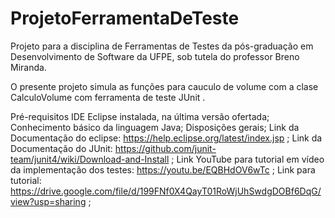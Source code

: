 # ProjetoFerramentaDeTeste

Projeto para a disciplina de Ferramentas de Testes da pós-graduação em Desenvolvimento de Software da UFPE, sob tutela do professor Breno Miranda.

O presente projeto simula as funções para cauculo de volume com a clase CalculoVolume com ferramenta de teste JUnit .

Pré-requisitos
IDE Eclipse instalada, na última versão ofertada;
Conhecimento básico da linguagem Java;
Disposições gerais;
Link da Documentação do eclipse: https://help.eclipse.org/latest/index.jsp ;
Link da Documentação do JUnit: https://github.com/junit-team/junit4/wiki/Download-and-Install ;
Link YouTube para tutorial em vídeo da implementação dos testes: https://youtu.be/EQBHdOV6wTc ;
Link para tutorial: https://drive.google.com/file/d/199FNf0X4QayT01RoWjUhSwdgDOBf6DqG/view?usp=sharing ;
